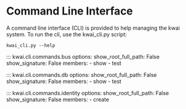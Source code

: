 # Command Line Interface
A command line interface (CLI) is provided to help managing the kwai system. To run the cli, use the kwai_cli.py
script:

`kwai_cli.py --help`

::: kwai.cli.commands.bus
    options:
        show_root_full_path: False
        show_signature: False
        members:
            - show
            - test

::: kwai.cli.commands.db
    options:
        show_root_full_path: False
        show_signature: False
        members:
            - show
            - test

::: kwai.cli.commands.identity
    options:
        show_root_full_path: False
        show_signature: False
        members:
            - create
